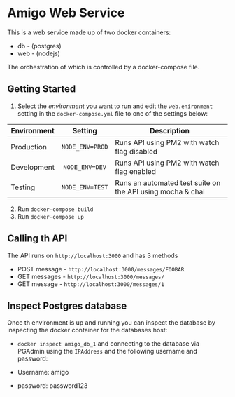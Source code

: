 # Amigo Web Service
This is a web service made up of two docker containers:
* db - (postgres)
* web - (nodejs)

The orchestration of which is controlled by a docker-compose file.

## Getting Started

1. Select the *environment* you want to run and edit the `web.enironment` setting in the `docker-compose.yml` file to one of the settings below:

| Environment | Setting | Description |
| --- | :---:  | ---  |
| Production | `NODE_ENV=PROD` | Runs API using PM2 with watch flag disabled |
| Development | `NODE_ENV=DEV`  | Runs API using PM2 with watch flag enabled |
| Testing | `NODE_ENV=TEST` | Runs an automated test suite on the API using mocha & chai |

2. Run `docker-compose build`
3. Run `docker-compose up`

## Calling th API
The API runs on `http://localhost:3000` and has 3 methods

* POST message - `http://localhost:3000/messages/FOOBAR`
* GET messages - `http://localhost:3000/messages/`
* GET message - `http://localhost:3000/messages/1`

## Inspect Postgres database
Once th environment is up and running you can inspect the database by inspecting the docker container for the databases host:
* `docker inspect amigo_db_1`
and connecting to the database via PGAdmin using the `IPAddress` and the following username and password:

* Username: amigo
* password: password123
